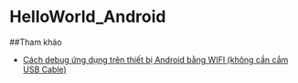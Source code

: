 # HelloWorld_Android

##Tham khảo
+ [Cách debug ứng dụng trên thiết bị Android bằng WIFI (không cần cắm USB Cable) ](https://duythanhcse.wordpress.com/2014/10/23/bai-49-cach-debug-ung-dung-tren-thiet-bi-android-bang-wifi-khong-can-cam-usb-cable/)
